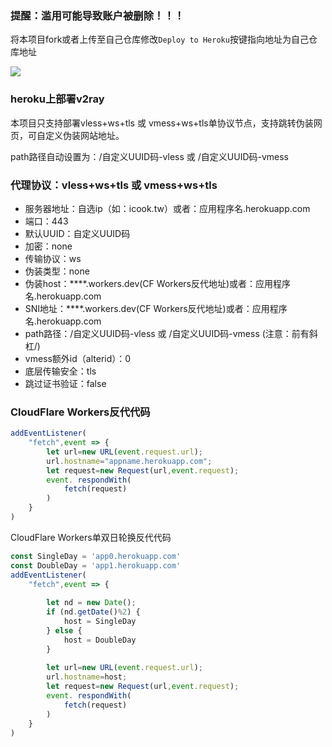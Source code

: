 ### 提醒：滥用可能导致账户被删除！！！ 

将本项目fork或者上传至自己仓库修改`Deploy to Heroku`按键指向地址为自己仓库地址

[![](https://www.herokucdn.com/deploy/button.png)](https://heroku.com/deploy?template=https://github.com/daydaylucy/single.git)

### heroku上部署v2ray

本项目只支持部署vless+ws+tls 或 vmess+ws+tls单协议节点，支持跳转伪装网页，可自定义伪装网站地址。

path路径自动设置为：/自定义UUID码-vless 或 /自定义UUID码-vmess


### 代理协议：vless+ws+tls 或 vmess+ws+tls
* 服务器地址：自选ip（如：icook.tw）或者：应用程序名.herokuapp.com
* 端口：443
* 默认UUID：自定义UUID码 
* 加密：none
* 传输协议：ws
* 伪装类型：none
* 伪装host：****.workers.dev(CF Workers反代地址)或者：应用程序名.herokuapp.com
* SNI地址：****.workers.dev(CF Workers反代地址)或者：应用程序名.herokuapp.com
* path路径：/自定义UUID码-vless 或 /自定义UUID码-vmess    (注意：前有斜杠/)
* vmess额外id（alterid）：0
* 底层传输安全：tls
* 跳过证书验证：false

### CloudFlare Workers反代代码
```js
addEventListener(
    "fetch",event => {
        let url=new URL(event.request.url);
        url.hostname="appname.herokuapp.com";
        let request=new Request(url,event.request);
        event. respondWith(
            fetch(request)
        )
    }
)
```
<summary>CloudFlare Workers单双日轮换反代代码</summary>

```js
const SingleDay = 'app0.herokuapp.com'
const DoubleDay = 'app1.herokuapp.com'
addEventListener(
    "fetch",event => {
    
        let nd = new Date();
        if (nd.getDate()%2) {
            host = SingleDay
        } else {
            host = DoubleDay
        }
        
        let url=new URL(event.request.url);
        url.hostname=host;
        let request=new Request(url,event.request);
        event. respondWith(
            fetch(request)
        )
    }
)
```
</details>
